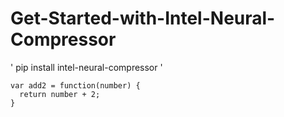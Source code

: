 # Get-Started-with-Intel-Neural-Compressor

' pip install intel-neural-compressor '

```
var add2 = function(number) {
  return number + 2;
}
```
